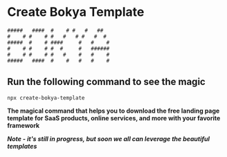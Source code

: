 # Create Bokya Template

    #####   ####  #    # #   #   ##
    #    # #    # #   #   # #   #  #
    #####  #    # ####     #   #    #
    #    # #    # #  #     #   ######
    #    # #    # #   #    #   #    #
    #####   ####  #    #   #   #    #

## Run the following command to see the magic

`npx create-bokya-template`

**The magical command that helps you to download the free landing page template for SaaS products, online services, and more with your favorite framework**

**_Note - it's still in progress, but soon we all can leverage the beautiful templates_**
